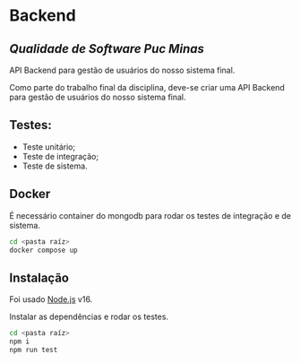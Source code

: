 # Backend
## _Qualidade de Software Puc Minas_

API Backend para gestão de usuários do nosso sistema final.

Como parte do trabalho final da disciplina, deve-se criar uma API Backend para gestão de usuários do nosso sistema final.

## Testes: 
- Teste unitário;
- Teste de integração;
- Teste de sistema.

## Docker

É necessário container do mongodb para rodar os testes de integração e de sistema.

```sh
cd <pasta raíz>
docker compose up
```

## Instalação

Foi usado [Node.js](https://nodejs.org/) v16.

Instalar as dependências e rodar os testes.

```sh
cd <pasta raíz>
npm i
npm run test
```